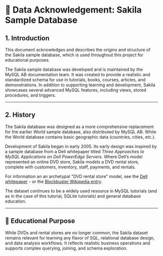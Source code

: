 # 📄 Data Acknowledgement: Sakila Sample Database

## 1. Introduction

This document acknowledges and describes the origins and structure of the Sakila sample database, which is used throughout this project for educational purposes.

The Sakila sample database was developed and is maintained by the MySQL AB documentation team. It was created to provide a realistic and standardized schema for use in tutorials, books, courses, articles, and demonstrations. In addition to supporting learning and development, Sakila showcases several advanced MySQL features, including views, stored procedures, and triggers.

---

## 2. History

The Sakila database was designed as a more comprehensive replacement for the earlier *World* sample database, also distributed by MySQL AB. While the World database contains basic geographic data (countries, cities, etc.).

Development of Sakila began in early 2005. Its early design was inspired by a sample database from a Dell whitepaper titled *Three Approaches to MySQL Applications on Dell PowerEdge Servers*. Where Dell’s model represented an online DVD store, Sakila models a DVD rental store, complete with customers, inventory, staff, payments, and rentals.

For information an an archetypal "DVD rental store" model, see the [Dell whitepaper](https://www.dell.com/content/dam/dell-content/pdfs/whitepapers/three-approaches-to-mysql-applications-on-dell-poweredge-servers.pdf) - or the [Blockbuster Wikipedia entry](https://en.wikipedia.org/wiki/Blockbuster_(retailer)).

The dataset continues to be a widely used resource in MySQL tutorials (and as in the case of this tutorial, SQLite tutorials) and general database education.

---

## 🧠 Educational Purpose

While DVDs and rental stores are no longer common, the Sakila dataset remains relevant for learning any flavor of SQL, relational database design, and data analysis workflows. It reflects realistic business operations and supports complex querying, joining, and schema exploration.
